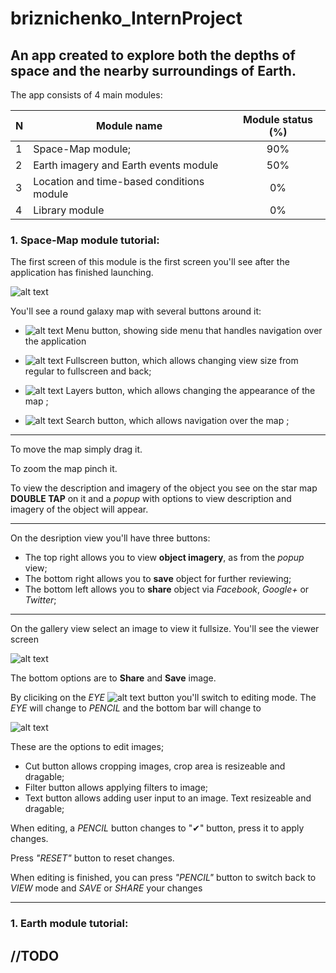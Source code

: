 # briznichenko_InternProject

## An app created to explore both the depths of space and the nearby surroundings of Earth.


The app consists of 4 main modules:


N | Module name                               |Module status (%)
---|---|:---:
1|Space-Map module;                          |90%
2|Earth imagery and Earth events module   	  |50%
3|Location and time-based conditions module  |0%
4|Library module                             |0%


 ### 1. Space-Map module tutorial:

The first screen of this module is the first screen you'll see after the application has finished launching.

![alt text](http://i.imgur.com/fnQcZ99.png "Logo Title Text 1")

You'll see a round galaxy map with several buttons around it:
 - ![alt text](http://i.imgur.com/RlJrjaG.png "Logo Title Text 1") Menu button, showing side menu that handles navigation over the application 
 
 
 -  ![alt text](http://i.imgur.com/qAO8yos.png "Logo Title Text 1") Fullscreen button, which allows changing view size from regular to fullscreen and back;


 - ![alt text](http://i.imgur.com/Ujp9RJd.png "Logo Title Text 1") Layers button, which allows changing the appearance of the map ; 


 - ![alt text](http://i.imgur.com/f0kgLYo.png "Logo Title Text 1") Search button, which allows navigation over the map ;
 ***
 
To move the map simply drag it.
    
   To zoom the map pinch it.
   
To view the description and imagery of the object you see on the star map **DOUBLE TAP** on it and a *popup* with options to view description and imagery of the object will appear.

***
On the desription view you'll have three buttons:
 - The top right allows you to view **object imagery**, as from the *popup* view;
 - The bottom right allows you to **save** object for further reviewing;
 - The bottom left allows you to **share** object via *Facebook*, *Google+* or *Twitter*;
 ***
 On the gallery view select an image to view it fullsize.
 You'll see the viewer screen
 
 
 ![alt text](http://i.imgur.com/rBikvnK.png "Logo Title Text 1")
 
 The bottom options are to **Share** and **Save** image.
 
 By cliciking on the *EYE*	![alt text](http://i.imgur.com/JgqmT3q.png "Logo Title Text 1") button you'll switch to editing mode.
 The *EYE* will change to *PENCIL* and the bottom bar will change to
 
 ![alt text](http://i.imgur.com/JTkqOdd.png "Logo Title Text 1")
 
 These are the options to edit images;
 
 * Cut button allows cropping images, crop area is resizeable and dragable;
 * Filter button allows applying filters to image;
 * Text button allows adding user input to an image. Text resizeable and dragable;
 
 When editing, a *PENCIL* button changes to
 "✔" button, press it to apply changes.
 
 Press *"RESET"* button to reset changes.
 
 When editing is finished, you can press *"PENCIL"* button to switch back to *VIEW* mode and *SAVE* or *SHARE* your changes
 
 ***
 
  ### 1. Earth module tutorial:
  
  ## //TODO
